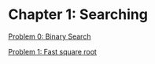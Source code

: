 # Chapter 1: Searching

[Problem 0: Binary Search](problem0.py)

[Problem 1: Fast square root](problem1_1.py)
